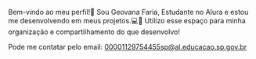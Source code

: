 Bem-vindo ao meu perfil!💚
Sou Geovana Faria,
Estudante no Alura e estou me desenvolvendo em meus projetos.💻📱
Utilizo esse espaço para minha organização e compartilhamento do que desenvolvo!

Pode me contatar pelo email: 00001129754455sp@al.educacao.sp.gov.br
